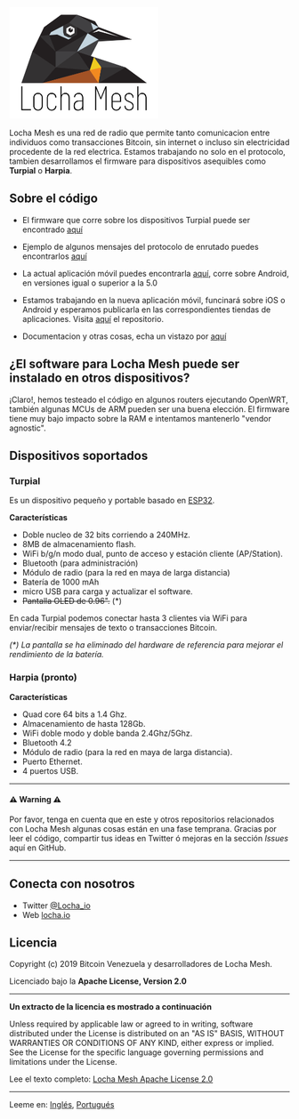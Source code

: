 <img height="200px" src="images/LogotipoTurpial-Color.20-09-19.svg">

Locha Mesh es una red de radio que permite tanto comunicacion entre individuos como transacciones Bitcoin, sin internet o incluso sin electricidad procedente de la red electrica. Estamos trabajando no solo en el protocolo, tambien desarrollamos el firmware para dispositivos asequibles como **Turpial** o **Harpia**.

## Sobre el código
* El firmware que corre sobre los dispositivos Turpial puede ser encontrado [aquí](https://github.com/btcven/locha-mesh-app)

* Ejemplo de algunos mensajes del protocolo de enrutado puedes encontrarlos [aquí](https://github.com/btcven/locha-mesh-app/blob/master/Turpial/routing_incoming.cpp)

* La actual aplicación móvil puedes encontrarla [aquí](https://gitlab.com/btcven/locha/mobile-app), corre sobre Android, en versiones igual o superior a la 5.0

* Estamos trabajando en la nueva aplicación móvil, funcinará sobre iOS o Android y esperamos publicarla en las correspondientes tiendas de aplicaciones. Visita [aquí](https://github.com/btcven/LochaMesh-Chat) el repositorio.

* Documentacion y otras cosas, echa un vistazo por [aquí](https://github.com/btcven/locha/tree/master/documents)

## ¿El software para Locha Mesh puede ser instalado en otros dispositivos?

¡Claro!, hemos testeado el código en algunos routers ejecutando OpenWRT, también algunas MCUs de ARM pueden ser una buena elección. El firmware tiene muy bajo impacto sobre la RAM e intentamos mantenerlo "vendor agnostic".

## Dispositivos soportados

### Turpial

Es un dispositivo pequeño y portable basado en [ESP32](https://www.espressif.com/en/products/hardware/esp-wroom-32/overview).

**Características**

- Doble nucleo de 32 bits corriendo a 240MHz.
- 8MB de almacenamiento flash.
- WiFi b/g/n modo dual, punto de acceso y estación cliente (AP/Station).
- Bluetooth (para administración)
- Módulo de radio (para la red en maya de larga distancia)
- Batería de 1000 mAh
- micro USB para carga y actualizar el software.
- ~~Pantalla OLED de 0.96".~~ (*)

En cada Turpial podemos conectar hasta 3 clientes via WiFi para enviar/recibir mensajes de texto o transacciones Bitcoin.

_(*) La pantalla se ha eliminado del hardware de referencia para mejorar el rendimiento de la batería._

### Harpia (pronto)

**Características**

- Quad core 64 bits a 1.4 Ghz.
- Almacenamiento de hasta 128Gb.
- WiFi doble modo y doble banda 2.4Ghz/5Ghz.
- Bluetooth 4.2
- Módulo de radio (para la red en maya de larga distancia).
- Puerto Ethernet.
- 4 puertos USB.

----
#### :warning: Warning :warning:
Por favor, tenga en cuenta que en este y otros repositorios relacionados con Locha Mesh algunas cosas están en una fase temprana. Gracias por leer el código, compartir tus ideas en Twitter ó mejoras en la sección *Issues* aquí en GitHub.

----
## Conecta con nosotros

- Twitter [@Locha_io](https://twitter.com/Locha_io)
- Web [locha.io](https://locha.io)

## Licencia

Copyright (c) 2019 Bitcoin Venezuela y desarrolladores de Locha Mesh.

Licenciado bajo la **Apache License, Version 2.0**

---
**Un extracto de la licencia es mostrado a continuación**

Unless required by applicable law or agreed to in writing, software
distributed under the License is distributed on an "AS IS" BASIS,
WITHOUT WARRANTIES OR CONDITIONS OF ANY KIND, either express or implied.
See the License for the specific language governing permissions and
limitations under the License.

Lee el texto completo:
[Locha Mesh Apache License 2.0](https://github.com/btcven/locha/blob/master/LICENSE)

----
Leeme en: [Inglés](README.md), [Portugués](README_PT.md)
